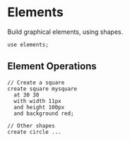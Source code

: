 # Elements

Build graphical elements, using shapes.

```puzzle
use elements;
```

## Element Operations

```puzzle
// Create a square
create square mysquare 
  at 30 30 
  with width 11px 
  and height 100px 
  and background red;

// Other shapes
create circle ...
```